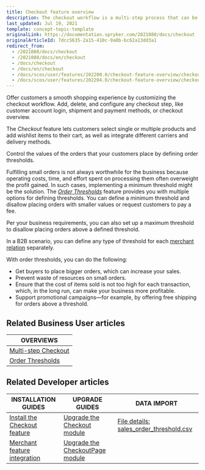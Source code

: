 ```yaml
---
title: Checkout feature overview
description: The checkout workflow is a multi-step process that can be fullly customized to fit your needs.
last_updated: Jul 19, 2021
template: concept-topic-template
originalLink: https://documentation.spryker.com/2021080/docs/checkout
originalArticleId: 7dcc5635-2a15-410c-9a0b-bc62a13dd3a1
redirect_from:
  - /2021080/docs/checkout
  - /2021080/docs/en/checkout
  - /docs/checkout
  - /docs/en/checkout
  - /docs/scos/user/features/202200.0/checkout-feature-overview/checkout-feature-overview.html
  - /docs/scos/user/features/202204.0/checkout-feature-overview/checkout-feature-overview.html
---
```




Offer customers a smooth shopping experience by customizing the checkout workflow. Add, delete, and configure any checkout step, like customer account login, shipment and payment methods, or checkout overview.

The *Checkout* feature lets customers select single or multiple products and add wishlist items to their cart, as well as integrate different carriers and delivery methods.

Control the values of the orders that your customers place by defining order thresholds.

Fulfilling small orders is not always worthwhile for the business because operating costs, time, and effort spent on processing them often overweight the profit gained. In such cases, implementing a minimum threshold might be the solution. The *[Order Thresholds](/docs/scos/user/features/{{page.version}}/checkout-feature-overview/order-thresholds-overview.html)* feature provides you with multiple options for defining thresholds. You can define a minimum threshold and disallow placing orders with smaller values or request customers to pay a fee.

Per your business requirements, you can also set up a maximum threshold to disallow placing orders above a defined threshold.

In a B2B scenario, you can define any type of threshold for each [merchant relation](/docs/scos/user/features/{{page.version}}/merchant-b2b-contracts-feature-overview.html) separately.

With order thresholds, you can do the following:

* Get buyers to place bigger orders, which can increase your sales.
* Prevent waste of resources on small orders.
* Ensure that the cost of items sold is not too high for each transaction, which, in the long run, can make your business more profitable.
* Support promotional campaigns—for example, by offering free shipping for orders above a threshold.

## Related Business User articles

|OVERVIEWS|
|---|
| [Multi-step Checkout](/docs/scos/user/features/{{page.version}}/checkout-feature-overview/multi-step-checkout-overview.html)  |
| [Order Thresholds](/docs/scos/user/features/{{page.version}}/checkout-feature-overview/order-thresholds-overview.html)  |

## Related Developer articles

| INSTALLATION GUIDES | UPGRADE GUIDES| DATA IMPORT |
|---------|---------|---------|
| [Install the Checkout feature](/docs/scos/dev/feature-integration-guides/{{page.version}}/checkout-feature-integration.html) | [Upgrade the Checkout module](/docs/pbc/all/cart-and-checkout/install-and-upgrade/upgrade-the-checkout-module.html)  | [File details: sales_order_threshold.csv](/docs/scos/dev/data-import/{{page.version}}/data-import-categories/commerce-setup/file-details-sales-order-threshold.csv.html)  |
| [Merchant feature integration](/docs/scos/dev/feature-integration-guides/{{page.version}}/merchant-feature-integration.html) | [Upgrade the CheckoutPage module](/docs/pbc/all/cart-and-checkout/install-and-upgrade/upgrade-the-checkoutpage-module.html) |   |
